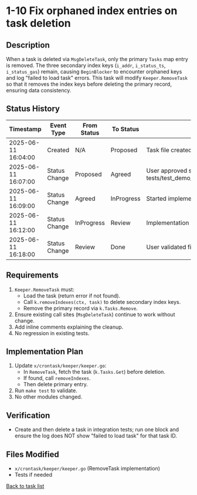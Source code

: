 # 1-10 Fix orphaned index entries on task deletion

## Description
When a task is deleted via `MsgDeleteTask`, only the primary `Tasks` map entry is removed. The three secondary index keys (`i_addr`, `i_status_ts`, `i_status_gas`) remain, causing `BeginBlocker` to encounter orphaned keys and log "failed to load task" errors. This task will modify `Keeper.RemoveTask` so that it removes the index keys before deleting the primary record, ensuring data consistency.

## Status History
| Timestamp | Event Type | From Status | To Status | Details | User |
|-----------|------------|-------------|-----------|---------|------|
| 2025-06-11 16:04:00 | Created | N/A | Proposed | Task file created | ai-agent |
| 2025-06-11 16:07:00 | Status Change | Proposed | Agreed | User approved scope, limit testing to tests/test_demo_dwapp.py::test_homepage_loads[chromium] | user |
| 2025-06-11 16:09:00 | Status Change | Agreed | InProgress | Started implementation (updated Keeper.RemoveTask) | ai-agent |
| 2025-06-11 16:12:00 | Status Change | InProgress | Review | Implementation complete, awaiting user validation | ai-agent |
| 2025-06-11 16:18:00 | Status Change | Review | Done | User validated fix; task complete | user |

## Requirements
1. `Keeper.RemoveTask` must:
   - Load the task (return error if not found).
   - Call `k.removeIndexes(ctx, task)` to delete secondary index keys.
   - Remove the primary record via `k.Tasks.Remove`.
2. Ensure existing call sites (`MsgDeleteTask`) continue to work without change.
3. Add inline comments explaining the cleanup.
4. No regression in existing tests.

## Implementation Plan
1. Update `x/crontask/keeper/keeper.go`:
   - In `RemoveTask`, fetch the task (`k.Tasks.Get`) before deletion.
   - If found, call `removeIndexes`.
   - Then delete primary entry.
2. Run `make test` to validate.
3. No other modules changed.

## Verification
- Create and then delete a task in integration tests; run one block and ensure the log does NOT show "failed to load task" for that task ID.

## Files Modified
- `x/crontask/keeper/keeper.go` (RemoveTask implementation)
- Tests if needed

[Back to task list](./tasks.md) 
